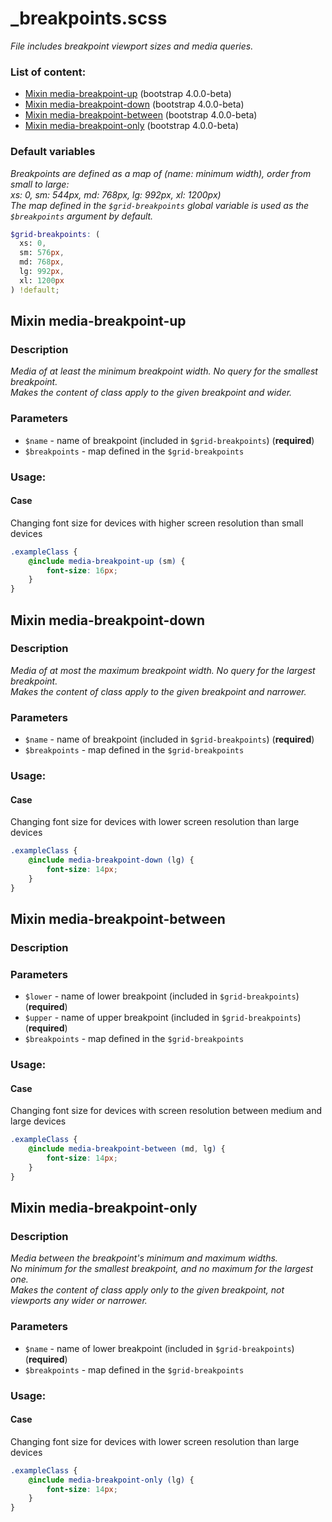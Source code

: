 # _breakpoints.scss
_File includes breakpoint viewport sizes and media queries._

### List of content:

- [Mixin media-breakpoint-up](#mixin-media-breakpoint-up) (bootstrap 4.0.0-beta)
- [Mixin media-breakpoint-down](#mixin-media-breakpoint-down) (bootstrap 4.0.0-beta)
- [Mixin media-breakpoint-between](#mixin-media-breakpoint-between) (bootstrap 4.0.0-beta)
- [Mixin media-breakpoint-only](#mixin-media-breakpoint-only) (bootstrap 4.0.0-beta)


### Default variables
_Breakpoints are defined as a map of (name: minimum width), order from small to large: <br />
xs: 0, sm: 544px, md: 768px, lg: 992px, xl: 1200px)<br />
The map defined in the `$grid-breakpoints` global variable is used as the `$breakpoints` argument by default._

```scss
$grid-breakpoints: (
  xs: 0,
  sm: 576px,
  md: 768px,
  lg: 992px,
  xl: 1200px
) !default;
```

## Mixin media-breakpoint-up

### Description
_Media of at least the minimum breakpoint width. No query for the smallest breakpoint.<br />
Makes the content of class apply to the given breakpoint and wider._

### Parameters
- `$name` - name of breakpoint (included in `$grid-breakpoints`) (**required**)
- `$breakpoints` - map defined in the `$grid-breakpoints`

### Usage: 


#### Case
Changing font size for devices with higher screen resolution than small devices

```scss
.exampleClass {
    @include media-breakpoint-up (sm) {
        font-size: 16px;
    }
}
```


## Mixin media-breakpoint-down

### Description
_Media of at most the maximum breakpoint width. No query for the largest breakpoint.<br />
Makes the content of class apply to the given breakpoint and narrower._

### Parameters
- `$name` - name of breakpoint (included in `$grid-breakpoints`) (**required**)
- `$breakpoints` - map defined in the `$grid-breakpoints`

### Usage: 


#### Case
Changing font size for devices with lower screen resolution than large devices

```scss
.exampleClass {
    @include media-breakpoint-down (lg) {
        font-size: 14px;
    }
}
```


## Mixin media-breakpoint-between

### Description


### Parameters
- `$lower` - name of lower breakpoint (included in `$grid-breakpoints`) (**required**)
- `$upper` - name of upper breakpoint (included in `$grid-breakpoints`) (**required**)
- `$breakpoints` - map defined in the `$grid-breakpoints`

### Usage: 


#### Case
Changing font size for devices with screen resolution between medium and large devices

```scss
.exampleClass {
    @include media-breakpoint-between (md, lg) {
        font-size: 14px;
    }
}
```


## Mixin media-breakpoint-only

### Description
_Media between the breakpoint's minimum and maximum widths.<br />
No minimum for the smallest breakpoint, and no maximum for the largest one.<br />
Makes the content of class apply only to the given breakpoint, not viewports any wider or narrower._

### Parameters
- `$name` - name of lower breakpoint (included in `$grid-breakpoints`) (**required**)
- `$breakpoints` - map defined in the `$grid-breakpoints`

### Usage: 


#### Case
Changing font size for devices with lower screen resolution than large devices

```scss
.exampleClass {
    @include media-breakpoint-only (lg) {
        font-size: 14px;
    }
}
```
